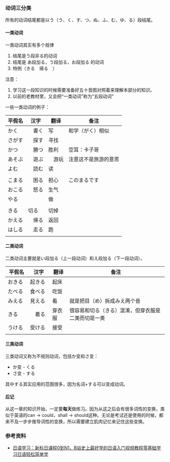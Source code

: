 ### 动词三分类


所有的动词结尾都是以う（う、く、す、つ、ぬ、ふ、む、ゆ、る）段结尾。


#### 一类动词
一类动词其实有多个规律
1. 结尾是う段非る的动词
2. 结尾是 あ段加る，う段加る，お段加る 的动词
3. 特例（きる　帰る　）

注意：
1. 学习这一段知识的时候需要准备好五十音图对照着来理解本部分的知识。
2. 以前的老教材里，又会把“一类动词”称为“五段动词”


一些一类动词的例子：

| 平假名 | 汉字 | 翻译 | 备注 |
| - | - | - | - |
| かく |　書く | 写 | 和学（がく）相似 |
| さがす |　探す | 寻找 | |
| かつ　|　勝つ | 胜利 | 空耳：卡子哥 |
| あそぶ |　遊ぶ |　游玩 | 注意这不是旅游的意思 |
| よむ |　読む | 读 |  |
| | | | |
| こまる |　困る | 担心 | このまるです |
| おこる |　怒る | 生气 |　|
| やる | | 做 | |
| | | | |
| きる | 切る | 切掉 |  |
| かえる |　帰る | 返回 |　|
| はしる |　走る | 跑 |　|
| | | | |





#### 二类动词

二类动词主要就是い段加る（上一段动词）和え段加る（下一段动词）。

| 平假名 | 汉字 | 翻译 | 备注 |
| - | - | - | - |
| おきる　| 起きる　| 起床 | |
| たべる　| 食べる　| 吃饭 | |
| みえる　| 見える　| 看 | 就是把目（め）拆成みえ两个音 |
| きる　|　着る | 穿衣服 | 很容易和切る（きる）混淆，但穿衣服是二类而切是一类 |
| うける　| 受ける　| 接受 | |
| | | | |



#### 三类动词

三类动词又称为不规则动词，包括か变和さ变：
* か变 - くる
* さ变 - する

其中する其实应用的范围很多，因为名词+する可以变成动词。




#### 后记

从这一章的知识开始，一定要**每天**做练习。因为从这之后会有很多词性的变换，类似于英语的can -> could，shall -> should这种。无论是考试还是使用的时候，都来不及一步步推导词性的变换，所以需要建立肌肉记忆来记住这些变换。




### 参考资料
* [日语学习：新标日课程0到N1，B站史上最好学的日语入门视频教程零基础学习日语轻松简单学](https://www.bilibili.com/video/BV1Bp4y1D747/?p=17&share_source=copy_web&vd_source=471ec534b3dc839cdb2f7d8582edc234)